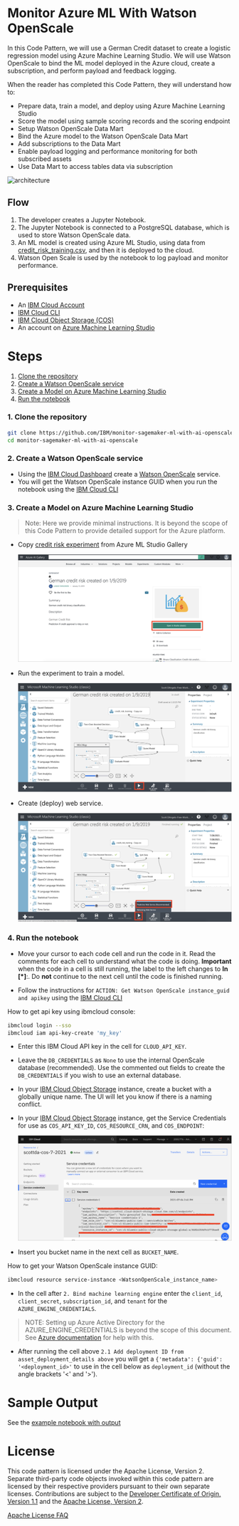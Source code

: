 # Monitor Azure ML With Watson OpenScale

In this Code Pattern, we will use a German Credit dataset to create a logistic regression model using Azure Machine Learning Studio. We will use Watson OpenScale to bind the ML model deployed in the Azure cloud, create a subscription, and perform payload and feedback logging.

When the reader has completed this Code Pattern, they will understand how to:

* Prepare data, train a model, and deploy using Azure Machine Learning Studio
* Score the model using sample scoring records and the scoring endpoint
* Setup Watson OpenScale Data Mart
* Bind the Azure model to the Watson OpenScale Data Mart
* Add subscriptions to the Data Mart
* Enable payload logging and performance monitoring for both subscribed assets
* Use Data Mart to access tables data via subscription

![architecture](doc/source/images/architecture.png)

## Flow

1. The developer creates a Jupyter Notebook.
2. The Jupyter Notebook is connected to a PostgreSQL database, which is used to store Watson OpenScale data.
3. An ML model is created using Azure ML Studio, using data from [credit_risk_training.csv](https://github.com/IBM/monitor-azure-ml-with-ai-openscale/data/credit_risk_training.csv),  and then it is deployed to the cloud.
4. Watson Open Scale is used by the notebook to log payload and monitor performance.

## Prerequisites

* An [IBM Cloud Account](https://cloud.ibm.com/)
* [IBM Cloud CLI](https://cloud.ibm.com/docs/cli/reference/ibmcloud/download_cli.html#install_use)
* [IBM Cloud Object Storage (COS)](https://www.ibm.com/cloud/object-storage)
* An account on [Azure Machine Learning Studio](https://studio.azureml.net)

# Steps

1. [Clone the repository](#1-clone-the-repository)
1. [Create a Watson OpenScale service](#2-create-a-watson-openscale-service)
1. [Create a Model on Azure Machine Learning Studio](#3-create-a-model-on-azure-machine-learning-studio)
1. [Run the notebook](#4-run-the-notebook)

### 1. Clone the repository

```bash
git clone https://github.com/IBM/monitor-sagemaker-ml-with-ai-openscale
cd monitor-sagemaker-ml-with-ai-openscale
```

### 2. Create a Watson OpenScale service

* Using the [IBM Cloud Dashboard](https://cloud.ibm.com/dashboard/apps) create a [Watson OpenScale](https://cloud.ibm.com/catalog/services/ai-openscale) service.
* You will get the Watson OpenScale instance GUID when you run the notebook using the [IBM Cloud CLI](https://cloud.ibm.com/catalog/services/ai-openscale)

### 3. Create a Model on Azure Machine Learning Studio

> Note: Here we provide minimal instructions. It is beyond the scope of this Code Pattern to provide detailed support for the Azure platform.

* Copy [credit risk experiment](https://gallery.cortanaintelligence.com/Experiment/German-credit-risk-created-on-1-9-2019) from Azure ML Studio Gallery

  ![Get model from gallery](doc/source/images/get-credit-risk-model-from-gallery.png)

* Run the experiment to train a model.

  ![Run experiment](doc/source/images/run-experiment.png)


* Create (deploy) web service.

  ![Create web service](doc/source/images/create-web-service.png)

### 4. Run the notebook

* Move your cursor to each code cell and run the code in it. Read the comments for each cell to understand what the code is doing. **Important** when the code in a cell is still running, the label to the left changes to **In [\*]**:.
  Do **not** continue to the next cell until the code is finished running.

* Follow the instructions for `ACTION: Get Watson OpenScale instance_guid and apikey` using the [IBM Cloud CLI](https://cloud.ibm.com/docs/cli/index.html#overview)

How to get api key using ibmcloud console:
```bash
ibmcloud login --sso
ibmcloud iam api-key-create 'my_key'
```

* Enter this IBM Cloud API key in the cell for `CLOUD_API_KEY`.

* Leave the `DB_CREDENTIALS` as `None` to use the internal OpenScale database (recommended). Use the commented out fields to create the `DB_CREDENTIALS` if you wish to use an external database.

* In your [IBM Cloud Object Storage](https://www.ibm.com/cloud/object-storage)  instance, create a bucket with a globally unique name. The UI will let you know if there is a naming conflict.

* In your [IBM Cloud Object Storage](https://www.ibm.com/cloud/object-storage) instance, get the Service Credentials for use as `COS_API_KEY_ID`, `COS_RESOURCE_CRN`, and `COS_ENDPOINT`:

  ![COS credentials](doc/source/images/cos-credentials.png)

* Insert you bucket name in the next cell as `BUCKET_NAME`.

How to get your Watson OpenScale instance GUID:
```bash
ibmcloud resource service-instance <WatsonOpenScale_instance_name>
```

* In the cell after `2. Bind machine learning engine` enter the `client_id`, `client_secret`, `subscription_id`, and `tenant` for the `AZURE_ENGINE_CREDENTIALS`.

> NOTE: Setting up Azure Active Directory for the AZURE_ENGINE_CREDENTIALS is beyond the scope of this document. See [Azure documentation](https://docs.microsoft.com/en-us/azure/) for help with this.

* After running the cell above `2.1 Add deployment ID from asset_deployment_details above` you will get a `{'metadata': {'guid': '<deployment_id>'` to use in the cell below as `deployment_id` (without the angle brackets '<' and '>').


# Sample Output

See the [example notebook with output](examples/WatsonOpenScaleAndAzureMLengineExampleOutput.ipynb)

# License

This code pattern is licensed under the Apache License, Version 2. Separate third-party code objects invoked within this code pattern are licensed by their respective providers pursuant to their own separate licenses. Contributions are subject to the [Developer Certificate of Origin, Version 1.1](https://developercertificate.org/) and the [Apache License, Version 2](https://www.apache.org/licenses/LICENSE-2.0.txt).

[Apache License FAQ](https://www.apache.org/foundation/license-faq.html#WhatDoesItMEAN)
